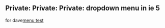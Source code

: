 <article><h2>Private: Private: Private: dropdown menu in ie 5</h2>for dave<a href='http://www.wnas.nl/wp-content/uploads/2007/04/menutest.html' title='menu test'>menu test</a><code></code></article>